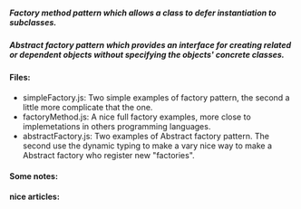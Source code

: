 ##### Factory method pattern which allows a class to defer instantiation to subclasses.
##### Abstract factory pattern which provides an interface for creating related or dependent objects without specifying the objects' concrete classes.

#### Files:
+ simpleFactory.js: Two simple examples of factory pattern, the second  a little more complicate that the one.
+ factoryMethod.js: A nice full factory examples, more close to implemetations in others programming languages.
+ abstractFactory.js: Two examples of Abstract factory pattern. The second use the dynamic typing to make a vary nice way to make a Abstract factory who register new "factories".

#### Some notes:

#### nice articles: